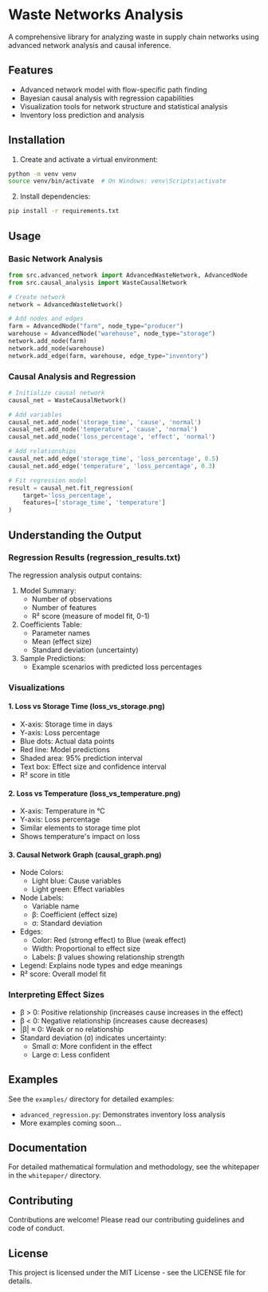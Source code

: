 # Waste Networks Analysis

A comprehensive library for analyzing waste in supply chain networks using advanced network analysis and causal inference.

## Features

- Advanced network model with flow-specific path finding
- Bayesian causal analysis with regression capabilities
- Visualization tools for network structure and statistical analysis
- Inventory loss prediction and analysis

## Installation

1. Create and activate a virtual environment:
```bash
python -m venv venv
source venv/bin/activate  # On Windows: venv\Scripts\activate
```

2. Install dependencies:
```bash
pip install -r requirements.txt
```

## Usage

### Basic Network Analysis

```python
from src.advanced_network import AdvancedWasteNetwork, AdvancedNode
from src.causal_analysis import WasteCausalNetwork

# Create network
network = AdvancedWasteNetwork()

# Add nodes and edges
farm = AdvancedNode("farm", node_type="producer")
warehouse = AdvancedNode("warehouse", node_type="storage")
network.add_node(farm)
network.add_node(warehouse)
network.add_edge(farm, warehouse, edge_type="inventory")
```

### Causal Analysis and Regression

```python
# Initialize causal network
causal_net = WasteCausalNetwork()

# Add variables
causal_net.add_node('storage_time', 'cause', 'normal')
causal_net.add_node('temperature', 'cause', 'normal')
causal_net.add_node('loss_percentage', 'effect', 'normal')

# Add relationships
causal_net.add_edge('storage_time', 'loss_percentage', 0.5)
causal_net.add_edge('temperature', 'loss_percentage', 0.3)

# Fit regression model
result = causal_net.fit_regression(
    target='loss_percentage',
    features=['storage_time', 'temperature']
)
```

## Understanding the Output

### Regression Results (regression_results.txt)

The regression analysis output contains:
1. Model Summary:
   - Number of observations
   - Number of features
   - R² score (measure of model fit, 0-1)
2. Coefficients Table:
   - Parameter names
   - Mean (effect size)
   - Standard deviation (uncertainty)
3. Sample Predictions:
   - Example scenarios with predicted loss percentages

### Visualizations

#### 1. Loss vs Storage Time (loss_vs_storage.png)
- X-axis: Storage time in days
- Y-axis: Loss percentage
- Blue dots: Actual data points
- Red line: Model predictions
- Shaded area: 95% prediction interval
- Text box: Effect size and confidence interval
- R² score in title

#### 2. Loss vs Temperature (loss_vs_temperature.png)
- X-axis: Temperature in °C
- Y-axis: Loss percentage
- Similar elements to storage time plot
- Shows temperature's impact on loss

#### 3. Causal Network Graph (causal_graph.png)
- Node Colors:
  * Light blue: Cause variables
  * Light green: Effect variables
- Node Labels:
  * Variable name
  * β: Coefficient (effect size)
  * σ: Standard deviation
- Edges:
  * Color: Red (strong effect) to Blue (weak effect)
  * Width: Proportional to effect size
  * Labels: β values showing relationship strength
- Legend: Explains node types and edge meanings
- R² score: Overall model fit

### Interpreting Effect Sizes

- β > 0: Positive relationship (increases cause increases in the effect)
- β < 0: Negative relationship (increases cause decreases)
- |β| ≈ 0: Weak or no relationship
- Standard deviation (σ) indicates uncertainty:
  * Small σ: More confident in the effect
  * Large σ: Less confident

## Examples

See the `examples/` directory for detailed examples:
- `advanced_regression.py`: Demonstrates inventory loss analysis
- More examples coming soon...

## Documentation

For detailed mathematical formulation and methodology, see the whitepaper in the `whitepaper/` directory.

## Contributing

Contributions are welcome! Please read our contributing guidelines and code of conduct.

## License

This project is licensed under the MIT License - see the LICENSE file for details.
